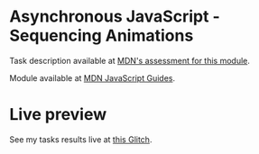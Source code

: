 # Asynchronous JavaScript - Sequencing Animations

Task description available at [MDN's assessment for this module](https://developer.mozilla.org/en-US/docs/Learn/JavaScript/Asynchronous/Sequencing_animations).

Module available at [MDN JavaScript Guides](https://developer.mozilla.org/en-US/docs/Learn/JavaScript/Asynchronous).

# Live preview

See my tasks results live at [this Glitch](https://titanium-slender-swim.glitch.me/JavaScript/Assessment%20-%20Sequencing%20animations/).
